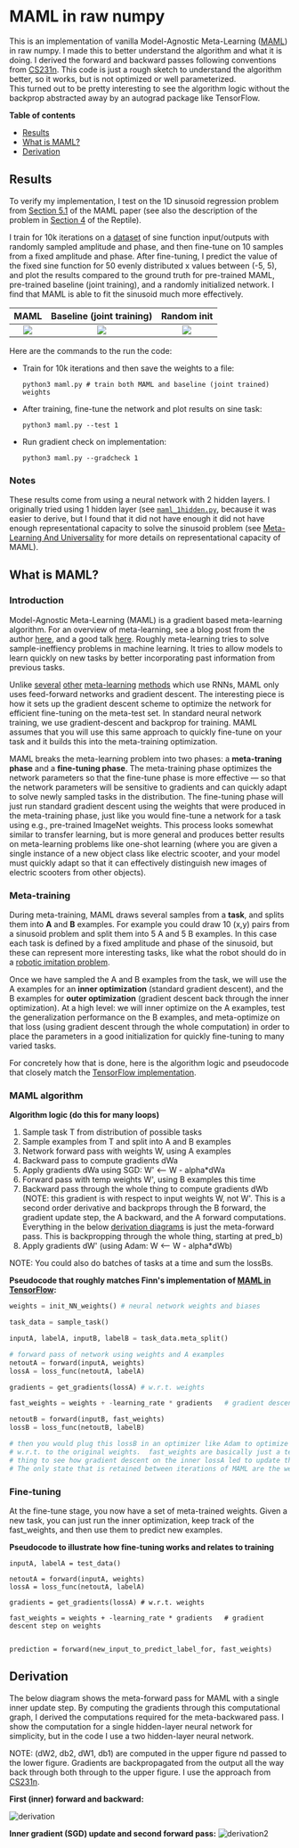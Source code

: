 # MAML in raw numpy

This is an implementation of vanilla Model-Agnostic Meta-Learning ([MAML](https://github.com/cbfinn/maml))
in raw numpy.  I made this to better understand the algorithm and what it is doing.  I derived
the forward and backward passes following conventions from [CS231n](http://cs231n.github.io/).
This code is just a rough sketch to understand the algorithm better, so it works, but 
is not optimized or well parameterized.  
This turned out to be pretty interesting to see the algorithm 
logic without the backprop abstracted away by an autograd package like TensorFlow.

**Table of contents**
- [Results](#results)
- [What is MAML?](#whatismaml)
- [Derivation](#derivation)


<a id="results"/>

## Results

To verify my implementation, I test on the 1D sinusoid regression problem 
from [Section 5.1](https://arxiv.org/pdf/1703.03400.pdf) of the MAML paper (see
also the description of the problem in [Section 4](https://arxiv.org/pdf/1803.02999.pdf) of the Reptile).

I train for 10k iterations on a [dataset](utils/data_generator.py) of sine 
function input/outputs with randomly sampled amplitude and phase, and then 
fine-tune on 10 samples from a fixed amplitude and phase.
After fine-tuning, I predict the value of the fixed sine function 
for 50 evenly distributed x values between (-5, 5), and plot the results
compared to the ground truth for pre-trained MAML, pre-trained baseline
(joint training), and a randomly initialized network.  I find that
MAML is able to fit the sinusoid much more effectively.

MAML                       |  Baseline (joint training)|  Random init
:-------------------------:|:-------------------------:|:----------:|  
![](/assets/maml.png)  |  ![](/assets/baseline.png) | ![](/assets/random.png)

Here are the commands to the run the code:

- Train for 10k iterations and then save the weights to a file: <br>
	```
	python3 maml.py # train both MAML and baseline (joint trained) weights
	```
- After training, fine-tune the network and plot results on sine task: <br>
	```
	python3 maml.py --test 1  
	```
- Run gradient check on implementation:
	```
	python3 maml.py --gradcheck 1  
	```


### Notes
These results come from using a neural network with 2 hidden layers.  I 
originally tried using 1 hidden layer (see [`maml_1hidden.py`](maml_1hidden.py), 
because it was easier to derive, but I 
found that it did not have enough it did not have enough representational 
capacity to solve the sinusoid problem (see [Meta-Learning And Universality](https://arxiv.org/pdf/1710.11622.pdf) for more details on representational capacity of MAML).

<a id="whatismaml"/>

## What is MAML?

### Introduction

Model-Agnostic Meta-Learning (MAML) is a gradient based meta-learning algorithm.  For an
overview of meta-learning, see a blog post from the author [here](https://bair.berkeley.edu/blog/2017/07/18/learning-to-learn/), and a good talk [here](https://youtu.be/i05Fk4ebMY0). 
Roughly meta-learning tries to solve sample-ineffiency problems in
machine learning.  It tries to allow models to learn 
quickly on new tasks by better incorporating past information from previous tasks.

Unlike [several](https://arxiv.org/abs/1611.02779) [other](https://openreview.net/forum?id=rJY0-Kcll) [meta-learning](https://arxiv.org/abs/1606.04474) [methods](https://arxiv.org/abs/1707.03141) which use RNNs, MAML only uses 
feed-forward networks and gradient descent.  The interesting piece is how it 
sets up the gradient descent scheme to optimize the network for efficient 
fine-tuning on the meta-test set.
In standard neural network training, we use gradient-descent and backprop for 
training.  MAML assumes that you will use this same approach to quickly 
fine-tune on your task and it builds this into the meta-training optimization.

MAML breaks the meta-learning problem into two phases: a **meta-traning phase** and a **fine-tuning phase**.  The meta-training phase optimizes the network parameters so that the fine-tune phase is more effective — so that the network parameters will be sensitive to gradients and can
quickly adapt to solve newly sampled tasks in the distribution.  The fine-tuning phase will just
run standard gradient descent using the weights that were produced in the meta-training phase, just like you would fine-tune a network for a task using e.g., pre-trained
ImageNet weights.  This process looks somewhat similar to transfer learning, but
is more general and produces better results on meta-learning problems like one-shot learning (where you are given a single instance of a new 
object class like electric scooter, and your model must quickly adapt so that
it can effectively distinguish new images of electric scooters from other objects).


### Meta-training
During meta-training, MAML draws several samples from a **task**, and splits them
into **A** and **B** examples. For example you could draw 10 (x,y) pairs from a sinusoid
problem and split them into 5 A and 5 B examples.  In this case each task is
defined by a fixed amplitude and phase of the sinusoid, but these can represent
more interesting tasks, like what the robot should do in a [robotic imitation problem](https://sites.google.com/view/daml).

Once we have sampled the A and B examples from the task, we will use the A
examples for an **inner optimization** (standard gradient descent),
and the B examples for **outer optimization** (gradient descent back through
the inner optimization).  At a high level: we will inner optimize on the A
examples, test the generalization performance on the B examples, and
meta-optimize on that loss (using gradient descent through the whole 
computation) in order to place the parameters in a good initialization
for quickly fine-tuning to many varied tasks.

For concretely how that is done, here is the algorithm logic and 
pseudocode that closely match the [TensorFlow
implementation](https://github.com/cbfinn/maml).

### MAML algorithm


**Algorithm logic (do this for many loops)**

1. Sample task T from distribution of possible tasks
1. Sample examples from T and split into A and B examples 
1. Network forward pass with weights W, using A examples
1. Backward pass to compute gradients dWa
1. Apply gradients dWa using SGD: W' <-- W - alpha\*dWa
1. Forward pass with temp weights W', using B examples this time
1. Backward pass through the whole thing to compute gradients dWb (NOTE: this gradient is with respect to input weights W, not W'.  This is a second order derivative and backprops through the B forward, the gradient update step, the A backward, and the A forward computations. Everything in the below [derivation diagrams](#derivation) is just the meta-forward pass.  This is backpropping through the whole thing, starting at pred_b)
1. Apply gradients dW' (using Adam: W <-- W - alpha\*dWb)


NOTE: You could also do batches of tasks at a time and sum the lossBs.

**Pseudocode that roughly matches Finn's implementation of [MAML in TensorFlow](https://github.com/cbfinn/maml):**

```python
weights = init_NN_weights() # neural network weights and biases

task_data = sample_task()

inputA, labelA, inputB, labelB = task_data.meta_split()

# forward pass of network using weights and A examples
netoutA = forward(inputA, weights)
lossA = loss_func(netoutA, labelA)

gradients = get_gradients(lossA) # w.r.t. weights

fast_weights = weights + -learning_rate * gradients   # gradient descent step on weights

netoutB = forward(inputB, fast_weights)
lossB = loss_func(netoutB, labelB)

# then you would plug this lossB in an optimizer like Adam to optimize
# w.r.t. to the original weights.  fast_weights are basically just a temporary
# thing to see how gradient descent on the inner lossA led to update them.
# The only state that is retained between iterations of MAML are the weights (not fast).
```

### Fine-tuning

At the fine-tune stage, you now have a set of meta-trained weights.  Given a 
new task, you can just run the inner optimization, keep track of the 
fast_weights, and then use them to predict new examples.  

**Pseudocode to illustrate how fine-tuning works and relates to training**
```
inputA, labelA = test_data()

netoutA = forward(inputA, weights)
lossA = loss_func(netoutA, labelA)

gradients = get_gradients(lossA) # w.r.t. weights

fast_weights = weights + -learning_rate * gradients   # gradient descent step on weights


prediction = forward(new_input_to_predict_label_for, fast_weights)
```


<a id="derivation"/>

## Derivation


The below diagram shows the meta-forward pass for MAML with a single inner
update step.  By computing the gradients through this computational graph,
I derived the computations required for the meta-backwared pass. I show
the computation for a single hidden-layer neural network for simplicity, but
in the code I use a two hidden-layer neural network.

NOTE: (dW2, db2, dW1, db1) are computed in the upper figure nd passed to the lower
figure. Gradients are backpropagated from the output all the way back through
both through to the upper figure. I use the approach from [CS231n](http://cs231n.github.io/).

**First (inner) forward and backward:**

![derivation](/assets/derivation.png)

**Inner gradient (SGD) update and second forward pass:**
![derivation2](/assets/derivation2.png)

